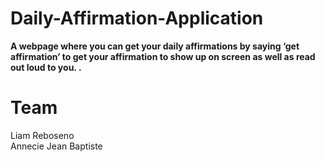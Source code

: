 # Daily-Affirmation-Application
<strong> A webpage where you can get your daily affirmations by saying ‘get affirmation’ to get your affirmation to show up on screen as well as read out loud to you.
.</strong>
<h1>Team</h1>
Liam Reboseno
<br>Annecie Jean Baptiste</br>
